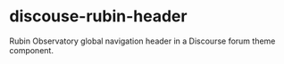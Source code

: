 # discouse-rubin-header

Rubin Observatory global navigation header in a Discourse forum theme component.
